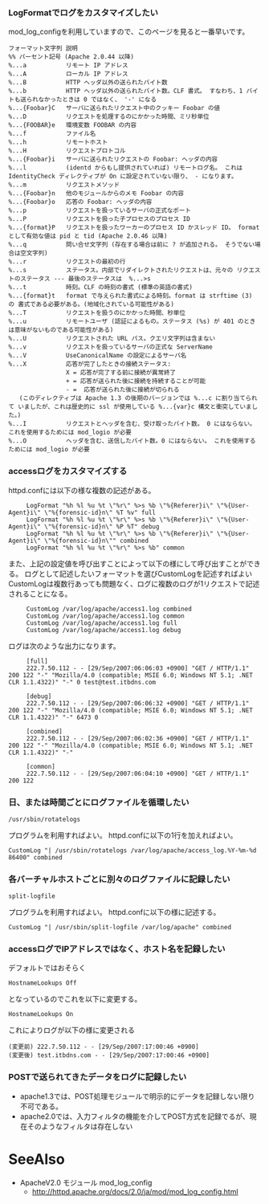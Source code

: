 ### LogFormatでログをカスタマイズしたい
mod_log_configを利用していますので、このページを見ると一番早いです。
```
フォーマット文字列 説明 
%% パーセント記号 (Apache 2.0.44 以降) 
%...a           リモート IP アドレス 
%...A           ローカル IP アドレス 
%...B           HTTP ヘッダ以外の送られたバイト数 
%...b           HTTP ヘッダ以外の送られたバイト数。CLF 書式。 すなわち、1 バイトも送られなかったときは 0 ではなく、 '-' になる 
%...{Foobar}C   サーバに送られたリクエスト中のクッキー Foobar の値 
%...D           リクエストを処理するのにかかった時間、ミリ秒単位 
%...{FOOBAR}e   環境変数 FOOBAR の内容 
%...f           ファイル名 
%...h           リモートホスト 
%...H           リクエストプロトコル 
%...{Foobar}i   サーバに送られたリクエストの Foobar: ヘッダの内容 
%...l           (identd からもし提供されていれば) リモートログ名。 これは IdentityCheck ディレクティブが On に設定されていない限り、 - になります。 
%...m           リクエストメソッド 
%...{Foobar}n   他のモジュールからのメモ Foobar の内容 
%...{Foobar}o   応答の Foobar: ヘッダの内容 
%...p           リクエストを扱っているサーバの正式なポート 
%...P           リクエストを扱った子プロセスのプロセス ID 
%...{format}P   リクエストを扱ったワーカーのプロセス ID かスレッド ID。 format として有効な値は pid と tid (Apache 2.0.46 以降)  
%...q           問い合せ文字列 (存在する場合は前に ? が追加される。 そうでない場合は空文字列) 
%...r           リクエストの最初の行 
%...s           ステータス。内部でリダイレクトされたリクエストは、元々の リクエストのステータス --- 最後のステータスは  %...>s  
%...t           時刻。CLF の時刻の書式 (標準の英語の書式) 
%...{format}t   format で与えられた書式による時刻。format は strftime (3) の 書式である必要がある。(地域化されている可能性がある) 
%...T           リクエストを扱うのにかかった時間、秒単位 
%...u           リモートユーザ (認証によるもの。ステータス (%s) が 401 のときは意味がないものである可能性がある)  
%...U           リクエストされた URL パス。クエリ文字列は含まない 
%...v           リクエストを扱っているサーバの正式な ServerName 
%...V           UseCanonicalName の設定によるサーバ名 
%...X           応答が完了したときの接続ステータス: 
                X = 応答が完了する前に接続が異常終了 
                + = 応答が送られた後に接続を持続することが可能 
                - =  応答が送られた後に接続が切られる 
   (このディレクティブは Apache 1.3 の後期のバージョンでは %...c に割り当てられて いましたが、これは歴史的に ssl が使用している %...{var}c 構文と衝突していました。)
%...I           リクエストとヘッダを含む、受け取ったバイト数。 0 にはならない。 これを使用するためには mod_logio が必要 
%...O           ヘッダを含む、送信したバイト数。0 にはならない。 これを使用するためには mod_logio が必要
```

### accessログをカスタマイズする
httpd.confには以下の様な複数の記述がある。
```
	 LogFormat "%h %l %u %t \"%r\" %>s %b \"%{Referer}i\" \"%{User-Agent}i\" \"%{forensic-id}n\" %T %v" full
	 LogFormat "%h %l %u %t \"%r\" %>s %b \"%{Referer}i\" \"%{User-Agent}i\" \"%{forensic-id}n\" %P %T" debug
	 LogFormat "%h %l %u %t \"%r\" %>s %b \"%{Referer}i\" \"%{User-Agent}i\" \"%{forensic-id}n\"" combined
	 LogFormat "%h %l %u %t \"%r\" %>s %b" common
```

また、上記の設定値を呼び出すことによって以下の様にして呼び出すことができる。
ログとして記述したいフォーマットを選びCustomLogを記述すればよい
CustomLogは複数行あっても問題なく、ログに複数のログが1リクエストで記述されることになる。

```
	 CustomLog /var/log/apache/access1.log combined
	 CustomLog /var/log/apache/access1.log common
	 CustomLog /var/log/apache/access1.log full
	 CustomLog /var/log/apache/access1.log debug
```

ログは次のような出力になります。
```
	 [full]
	 222.7.50.112 - - [29/Sep/2007:06:06:03 +0900] "GET / HTTP/1.1" 200 122 "-" "Mozilla/4.0 (compatible; MSIE 6.0; Windows NT 5.1; .NET CLR 1.1.4322)" "-" 0 test@test.itbdns.com
	 
	 [debug]
	 222.7.50.112 - - [29/Sep/2007:06:06:32 +0900] "GET / HTTP/1.1" 200 122 "-" "Mozilla/4.0 (compatible; MSIE 6.0; Windows NT 5.1; .NET CLR 1.1.4322)" "-" 6473 0
	 
	 [combined]
	 222.7.50.112 - - [29/Sep/2007:06:02:36 +0900] "GET / HTTP/1.1" 200 122 "-" "Mozilla/4.0 (compatible; MSIE 6.0; Windows NT 5.1; .NET CLR 1.1.4322)" "-"
	 
	 [common]
	 222.7.50.112 - - [29/Sep/2007:06:04:10 +0900] "GET / HTTP/1.1" 200 122
```

### 日、または時間ごとにログファイルを循環したい
```
/usr/sbin/rotatelogs
```
プログラムを利用すればよい。
httpd.confに以下の1行を加えればよい。
```
CustomLog "| /usr/sbin/rotatelogs /var/log/apache/access_log.%Y-%m-%d 86400" combined
```

### 各バーチャルホストごとに別々のログファイルに記録したい
```
split-logfile
```
プログラムを利用すればよい。
httpd.confに以下の様に記述する。
```
CustomLog "| /usr/sbin/split-logfile /var/log/apache" combined
```

### accessログでIPアドレスではなく、ホスト名を記録したい
デフォルトではおそらく
```
HostnameLookups Off
```
となっているのでこれを以下に変更する。
```
HostnameLookups On
```
これによりログが以下の様に変更される
```
(変更前) 222.7.50.112 - - [29/Sep/2007:17:00:46 +0900]
(変更後) test.itbdns.com - - [29/Sep/2007:17:00:46 +0900]
```

### POSTで送られてきたデータをログに記録したい
- apache1.3では、POST処理モジュールで明示的にデータを記録しない限り不可である。
- apache2.0では、入力フィルタの機能を介してPOST方式を記録でるが、現在そのようなフィルタは存在しない

# SeeAlso
- ApacheV2.0 モジュール mod_log_config
  - http://httpd.apache.org/docs/2.0/ja/mod/mod_log_config.html
